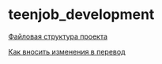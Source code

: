 # teenjob_development 


[Файловая структура проекта](https://github.com/teenjob-by/teenjob_development/wiki/%D0%A4%D0%B0%D0%B9%D0%BB%D0%BE%D0%B2%D0%B0%D1%8F-%D1%81%D1%82%D1%80%D1%83%D0%BA%D1%82%D1%83%D1%80%D0%B0-%D0%BF%D1%80%D0%BE%D0%B5%D0%BA%D1%82%D0%B0)  

[Как вносить изменения в перевод](https://github.com/teenjob-by/teenjob_development/wiki/%D0%9A%D0%B0%D0%BA-%D0%B2%D0%BD%D0%BE%D1%81%D0%B8%D1%82%D1%8C-%D0%B8%D0%B7%D0%BC%D0%B5%D0%BD%D0%B5%D0%BD%D0%B8%D1%8F-%D0%B2-%D0%BF%D0%B5%D1%80%D0%B5%D0%B2%D0%BE%D0%B4)



    
